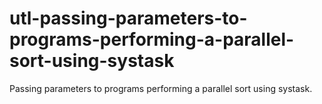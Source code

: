 # utl-passing-parameters-to-programs-performing-a-parallel-sort-using-systask
Passing parameters to programs performing a parallel sort using systask.
